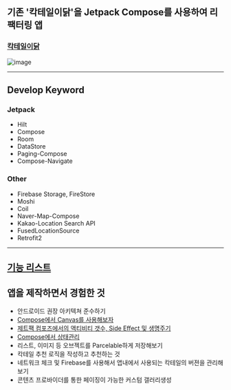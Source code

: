 ## 기존 '칵테일이닭'을 Jetpack Compose를 사용하여 리팩터링 앱

### [칵테일이닭](https://play.google.com/store/apps/details?id=com.compose.cocktaildakk_compose)

![image](https://user-images.githubusercontent.com/14178811/197417660-603f3756-7285-431e-aa1e-80ed42bb50f1.png)

---

## Develop Keyword

### Jetpack

* Hilt
* Compose
* Room
* DataStore
* Paging-Compose
* Compose-Navigate

### Other

* Firebase Storage, FireStore
* Moshi
* Coil
* Naver-Map-Compose
* Kakao-Location Search API
* FusedLocationSource
* Retrofit2

---

## [기능 리스트](https://github.com/dlgocks1/cocktaildakk_compose/tree/main/app)

## 앱을 제작하면서 경험한 것

* 안드로이드 권장 아키텍쳐 준수하기
* [Compose에서 Canvas를 사용해보자](https://velog.io/@cksgodl/AndroidCompose-Compose에서-Canvas를-사용해보자)
* [제트팩 컴포즈에서의 액티비티 갯수, Side Effect 및 생명주기](https://velog.io/@cksgodl/Android-Compose-제트팩-컴포즈에서의-액티비티-갯수-Side-Effect-및-생명주기)
* [Compose에서 상태관리](https://velog.io/@cksgodl/androidkotlin-Compose에서-상태관리)
* 리스트, 이미지 등 오브젝트를 Parcelable하게 저장해보기
* 칵테일 추천 로직을 작성하고 추천하는 것
* 네트워크 체크 및 Firebase를 사용해서 앱내에서 사용되는 칵테일의 버젼을 관리해보기
* 콘텐츠 프로바이더를 통한 페이징이 가능한 커스텀 갤러리생성
 
